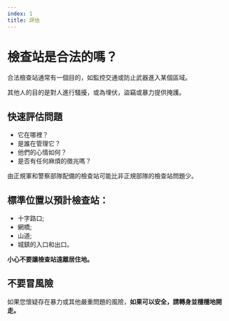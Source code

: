 ```yaml
---
index: 1
title: 評估
---
```

# 檢查站是合法的嗎？

合法檢查站通常有一個目的，如監控交通或防止武器進入某個區域。

其他人的目的是對人進行騷擾，或為埋伏，盜竊或暴力提供掩護。

## 快速評估問題

*   它在哪裡？
*   是誰在管理它？
*   他們的心情如何？
*   是否有任何麻煩的徵兆嗎？

由正規軍和警察部隊配備的檢查站可能比非正規部隊的檢查站問題少。

## 標準位置以預計檢查站：

*   十字路口;
*   網橋;
*   山道;
*   城鎮的入口和出口。

**小心不要讓檢查站遠離居住地。**

## 不要冒風險

如果您懷疑存在暴力或其他嚴重問題的風險，**如果可以安全，請轉身並穩穩地開走。**